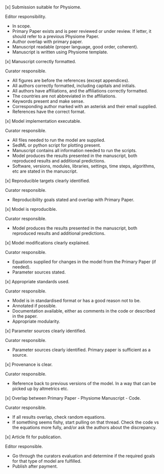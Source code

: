 [x] Submission suitable for Physiome.

  Editor responsibility.

  - In scope.
  - Primary Paper exists and is peer reviewed or under review. If letter, it should refer to a previous Physiome Paper.
  - Author overlap with primary paper.
  - Manuscript readable (proper language, good order, coherent).
  - Manuscript is written using Physiome template.


[x] Manuscript correctly formatted.

  Curator responsible.

  - All figures are before the references (except appendices).
  - All authors correctly formatted, including capitals and initials.
  - All authors have affiliations, and the affiliations correctly formatted.
  - The countries are not abbreviated in the affiliations.
  - Keywords present and make sense.
  - Corresponding author marked with an asterisk and their email supplied.
  - References have the correct format.


[x] Model implementation executable.

  Curator responsible.

  - All files needed to run the model are supplied.
  - SedML or python script for plotting present.
  - Manuscript contains all information needed to run the scripts.
  - Model produces the results presented in the manuscript, both reproduced results and additional predictions.
  - Software, versions, modules, libraries, settings, time steps, algorithms, etc are stated in the manuscript.


[x] Reproducible targets clearly identified.

  Curator responsible.

  - Reproducibility goals stated and overlap with Primary Paper.


[x] Model is reproducible.

  Curator responsible.

  - Model produces the results presented in the manuscript, both reproduced results and additional predictions.


[x] Model modifications clearly explained.

  Curator responsible.

  - Equations supplied for changes in the model from the Primary Paper (if needed).
  - Parameter sources stated.


[x] Appropriate standards used.

  Curator responsible.

  - Model is in standardised format or has a good reason not to be.
  - Annotated if possible.
  - Documentation available, either as comments in the code or described in the paper.
  - Appropriate modularity.


[x] Parameter sources clearly identified.

  Curator responsible.

  - Parameter sources clearly identified. Primary paper is sufficient as a source.


[x] Provenance is clear.

  Curator responsible.

  - Reference back to previous versions of the model. In a way that can be picked up by altmetrics etc.



[x] Overlap between Primary Paper - Physiome Manuscript - Code.

  Curator responsible.

  - If all results overlap, check random equations.
  - If something seems fishy, start pulling on that thread. Check the code vs the equations more fully, and/or ask the authors about the discrepancy.


[x] Article fit for publication.

  Editor responsible.

  - Go through the curators evaluation and determine if the required goals for that type of model are fulfilled.
  - Publish after payment.


